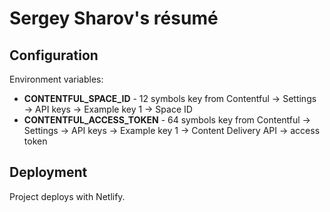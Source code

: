 # Sergey Sharov's résumé

## Configuration

Environment variables:

* **CONTENTFUL_SPACE_ID** - 12 symbols key from Contentful → Settings → API keys → Example key 1 → Space ID
* **CONTENTFUL_ACCESS_TOKEN** - 64 symbols key from Contentful → Settings → API keys → Example key 1 → Content Delivery API → access token

## Deployment

Project deploys with Netlify.
